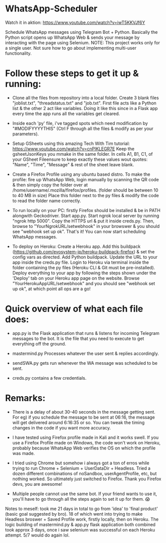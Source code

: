 # WhatsApp-Scheduler

Watch it in aktion: https://www.youtube.com/watch?v=iwT5KKVJf6Y

Schedule WhatsApp messages using Telegram Bot + Python. Basically the Python script opens up WhatsApp Web & sends your message by interacting with the page using Selenium. NOTE: This project works only for a single user. Not sure how to go about implementing multi-user functionality.

# Follow these steps to get it up & running:

- Clone all the files from repository into a local folder. Create 3 blank files "joblist.txt", "threadstatus.txt" and "job.txt". First file acts like a Python list & the other 2 act like variables. Doing it like this since in a Flask app every time the app runs all the variables get cleared.

- Inside each 'py' file, i've tagged spots which need modification by "#MODIFYYYYTHIS" (Ctrl F through all the files & modify as per your parameters).

- Setup GSheets using this amazing Tech With Tim tutorial: https://www.youtube.com/watch?v=cnPlKLEGR7E Keep the gsheetJsonKeys you mmake in the same folder. In cells A1, B1, C1, of your GSheet Fileensure to keep exactly these values wout quotes: "Name", "Time", "Message" & rest of the sheet leave blank.

- Create a Firefox Profile using any ubuntu based distro. To make the profile: fire up WhatsApp Web, login manually by scanning the QR code & then simply copy the folder over at /home/username/.mozilla/firefox/profiles. (folder should be between 10 to 40 MB in size) Place this folder next to the py files & modify the code to read the folder name correctly.

- To run locally on your PC: firstly Firefox should be installed & be in PATH alongwith Geckodriver. Start app.py. Start ngrok local server by running "ngrok http 5000". Copy the HTTPS url & put it inside creds.py. Then, browse to "YourNgrokURL/setwebhook" in your browswer & you should see "webhook set up ok". That's it! You can now start scheduling WhatsApp messages.

- To deploy on Heroku: Create a Heroku app. Add this buildpack (https://github.com/evosystem-jp/heroku-buildpack-firefox) & set the config vars as directed. Add Python buildpack. Update the URL to your app inside the creds.py file. Login to Heroku via terminal inside the folder containing the py files (Heroku CLI & Git must be pre-installed). Deploy everything to your app by following the steps shown under the 'Deploy' tab on your Heroku app page on the website. Browse "YourHerokuAppURL/setwebhook" and you should see "webhook set up ok", at which point all ops are a go!

# Quick overview of what each file does:

- app.py is the Flask application that runs & listens for incoming Telegram messages to the bot. It is the file that you need to execute to get everything off the ground.

- mastermind.py Processes whatever the user sent & replies accordingly.

- sendSWA.py gets run whenever the WA message was scheduled to be sent.

- creds.py contains a few credentials.

# Remarks:

- There is a delay of about 30-40 seconds in the message getting sent. For eg) if you schedule the message to be sent at 06:16, the message will get delivered around 6:16:35 or so. You can tweak the timing changes in the code if you want more accuracy.

- I have tested using Firefox profile made in Kali and it works swell. If you use a Firefox Profile made on Windows, the code won't work on Heroku, probably because WhatsApp Web verifies the OS on which the profile was made.

- I tried using Chrome but somehow i always got a ton of erros while trying to run Chrome + Selenium + UserDataDir + Headless. Tried a dozen different combinations of noSandbox, userAgentProfile, etc, but nothing worked. So ultimately just switched to Firefox. Thank you Firefox devs, you are awesome!

- Multiple people cannot use the same bot. If your friend wants to use it, you'll have to go through all the steps again to set it up for them. 😱

Notes to meself: took me 21 days in total to go from 'idea' to 'final product' (basic goal suggested by bro). 18 of which went into trying to make Headless broswer + Saved Profile work, firstly locally, then on Heroku. The logic building of mastermind.py & app.py flask application both combined took approx 3 days, once i saw selenium was successful on each Heroku attempt. 5/7 would do again lol.
